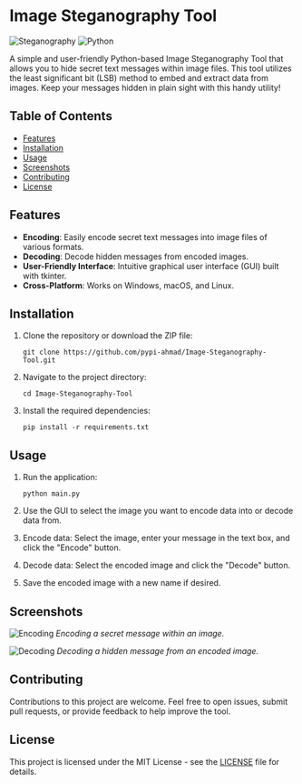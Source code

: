# Image Steganography Tool

![Steganography](https://img.shields.io/badge/Steganography-Tool-blue)
![Python](https://img.shields.io/badge/Python-3.8%2B-brightgreen)

A simple and user-friendly Python-based Image Steganography Tool that allows you to hide secret text messages within image files. This tool utilizes the least significant bit (LSB) method to embed and extract data from images. Keep your messages hidden in plain sight with this handy utility!

## Table of Contents

- [Features](#features)
- [Installation](#installation)
- [Usage](#usage)
- [Screenshots](#screenshots)
- [Contributing](#contributing)
- [License](#license)

## Features

- **Encoding**: Easily encode secret text messages into image files of various formats.
- **Decoding**: Decode hidden messages from encoded images.
- **User-Friendly Interface**: Intuitive graphical user interface (GUI) built with tkinter.
- **Cross-Platform**: Works on Windows, macOS, and Linux.

## Installation

1. Clone the repository or download the ZIP file:

   ```
   git clone https://github.com/pypi-ahmad/Image-Steganography-Tool.git
   ```

2. Navigate to the project directory:

   ```
   cd Image-Steganography-Tool
   ```

3. Install the required dependencies:

   ```
   pip install -r requirements.txt
   ```

## Usage

1. Run the application:

   ```
   python main.py
   ```

2. Use the GUI to select the image you want to encode data into or decode data from.
3. Encode data: Select the image, enter your message in the text box, and click the "Encode" button.
4. Decode data: Select the encoded image and click the "Decode" button.
5. Save the encoded image with a new name if desired.

## Screenshots

![Encoding](/screenshots/encoding.png)
*Encoding a secret message within an image.*

![Decoding](/screenshots/decoding.png)
*Decoding a hidden message from an encoded image.*

## Contributing

Contributions to this project are welcome. Feel free to open issues, submit pull requests, or provide feedback to help improve the tool.

## License

This project is licensed under the MIT License - see the [LICENSE](LICENSE) file for details.
